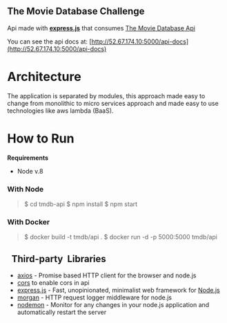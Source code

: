 ## The Movie Database Challenge
Api made with **[express.js](https://github.com/expressjs/express)** that consumes [The Movie Database Api](https://www.themoviedb.org/documentation/api)

You can see the api docs  at: [http://52.67.174.10:5000/api-docs](http://52.67.174.10:5000/api-docs)

# Architecture
The application is separated by modules, this approach made easy to change from monolithic to micro services approach and made easy to use technologies like aws lambda (BaaS).

# How to Run

**Requirements**
 - Node  v.8

### With Node
> $ cd tmdb-api
> $ npm install 
> $ npm start

### With Docker

> $ docker build -t tmdb/api .
> $ docker run -d -p 5000:5000 tmdb/api

## ​ ​ Third-party​ ​ Libraries

 - [axios](https://github.com/axios/axios)  - Promise based HTTP client for the browser and node.js
 - [cors](https://github.com/expressjs/cors) to enable cors in api
 - [express.js](https://github.com/expressjs/express)  - Fast, unopinionated, minimalist web framework for [Node.js](https://nodejs.org/en/)
 - [morgan](https://github.com/expressjs/morgan) - HTTP request logger middleware for node.js
- [nodemon](https://github.com/remy/nodemon/) - Monitor for any changes in your node.js application and automatically restart the server
